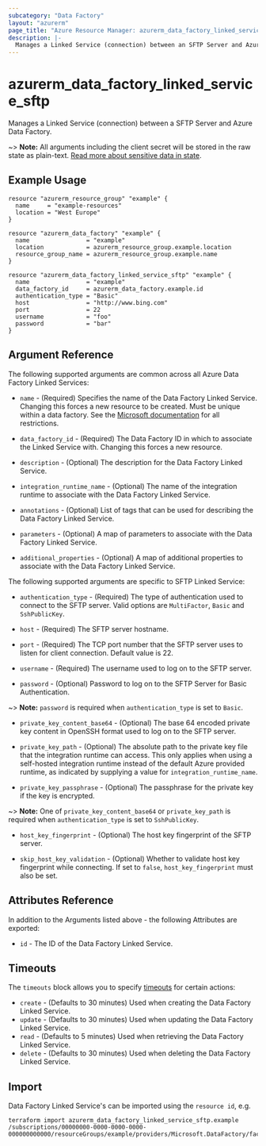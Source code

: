 ```yaml
---
subcategory: "Data Factory"
layout: "azurerm"
page_title: "Azure Resource Manager: azurerm_data_factory_linked_service_sftp"
description: |-
  Manages a Linked Service (connection) between an SFTP Server and Azure Data Factory.
---
```


# azurerm_data_factory_linked_service_sftp

Manages a Linked Service (connection) between a SFTP Server and Azure Data Factory.

~> **Note:** All arguments including the client secret will be stored in the raw state as plain-text. [Read more about sensitive data in state](/docs/state/sensitive-data.html).

## Example Usage

```hcl
resource "azurerm_resource_group" "example" {
  name     = "example-resources"
  location = "West Europe"
}

resource "azurerm_data_factory" "example" {
  name                = "example"
  location            = azurerm_resource_group.example.location
  resource_group_name = azurerm_resource_group.example.name
}

resource "azurerm_data_factory_linked_service_sftp" "example" {
  name                = "example"
  data_factory_id     = azurerm_data_factory.example.id
  authentication_type = "Basic"
  host                = "http://www.bing.com"
  port                = 22
  username            = "foo"
  password            = "bar"
}
```

## Argument Reference

The following supported arguments are common across all Azure Data Factory Linked Services:

* `name` - (Required) Specifies the name of the Data Factory Linked Service. Changing this forces a new resource to be created. Must be unique within a data factory. See the [Microsoft documentation](https://docs.microsoft.com/azure/data-factory/naming-rules) for all restrictions.

* `data_factory_id` - (Required) The Data Factory ID in which to associate the Linked Service with. Changing this forces a new resource.

* `description` - (Optional) The description for the Data Factory Linked Service.

* `integration_runtime_name` - (Optional) The name of the integration runtime to associate with the Data Factory Linked Service.

* `annotations` - (Optional) List of tags that can be used for describing the Data Factory Linked Service.

* `parameters` - (Optional) A map of parameters to associate with the Data Factory Linked Service.

* `additional_properties` - (Optional) A map of additional properties to associate with the Data Factory Linked Service.

The following supported arguments are specific to SFTP Linked Service:

* `authentication_type` - (Required) The type of authentication used to connect to the SFTP server. Valid options are `MultiFactor`, `Basic` and `SshPublicKey`.

* `host` - (Required) The SFTP server hostname.

* `port` - (Required) The TCP port number that the SFTP server uses to listen for client connection. Default value is 22.

* `username` - (Required) The username used to log on to the SFTP server.

* `password` - (Optional) Password to log on to the SFTP Server for Basic Authentication.

~> **Note:** `password` is required when `authentication_type` is set to `Basic`.

* `private_key_content_base64` - (Optional) The base 64 encoded private key content in OpenSSH format used to log on to the SFTP server.

* `private_key_path` - (Optional) The absolute path to the private key file that the integration runtime can access. This only applies when using a self-hosted integration runtime instead of the default Azure provided runtime, as indicated by supplying a value for `integration_runtime_name`.

* `private_key_passphrase` - (Optional) The passphrase for the private key if the key is encrypted.

~> **Note:** One of `private_key_content_base64` or `private_key_path` is required when `authentication_type` is set to `SshPublicKey`.

* `host_key_fingerprint` - (Optional) The host key fingerprint of the SFTP server.

* `skip_host_key_validation` - (Optional) Whether to validate host key fingerprint while connecting. If set to `false`, `host_key_fingerprint` must also be set.

## Attributes Reference

In addition to the Arguments listed above - the following Attributes are exported:

* `id` - The ID of the Data Factory Linked Service.

## Timeouts

The `timeouts` block allows you to specify [timeouts](https://www.terraform.io/language/resources/syntax#operation-timeouts) for certain actions:

* `create` - (Defaults to 30 minutes) Used when creating the Data Factory Linked Service.
* `update` - (Defaults to 30 minutes) Used when updating the Data Factory Linked Service.
* `read` - (Defaults to 5 minutes) Used when retrieving the Data Factory Linked Service.
* `delete` - (Defaults to 30 minutes) Used when deleting the Data Factory Linked Service.

## Import

Data Factory Linked Service's can be imported using the `resource id`, e.g.

```shell
terraform import azurerm_data_factory_linked_service_sftp.example /subscriptions/00000000-0000-0000-0000-000000000000/resourceGroups/example/providers/Microsoft.DataFactory/factories/example/linkedservices/example
```
